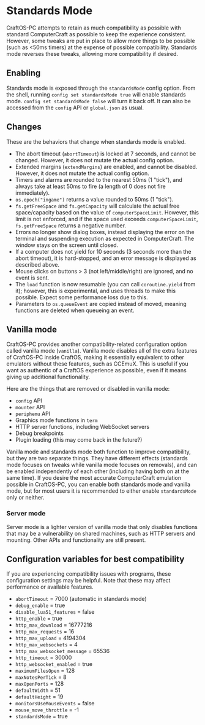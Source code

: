 # Standards Mode
CraftOS-PC attempts to retain as much compatibility as possible with standard ComputerCraft as possible to keep the experience consistent. However, some tweaks are put in place to allow more things to be possible (such as <50ms timers) at the expense of possible compatibility. Standards mode reverses these tweaks, allowing more compatibility if desired.

## Enabling
Standards mode is exposed through the `standardsMode` config option. From the shell, running `config set standardsMode true` will enable standards mode. `config set standardsMode false` will turn it back off. It can also be accessed from the `config` API or `global.json` as usual.

## Changes
These are the behaviors that change when standards mode is enabled.

* The abort timeout (`abortTimeout`) is locked at 7 seconds, and cannot be changed. However, it does not mutate the actual config option.
* Extended margins (`extendMargins`) are enabled, and cannot be disabled. However, it does not mutate the actual config option.
* Timers and alarms are rounded to the nearest 50ms (1 "tick"), and always take at least 50ms to fire (a length of 0 does not fire immediately).
* `os.epoch("ingame")` returns a value rounded to 50ms (1 "tick").
* `fs.getFreeSpace` and `fs.getCapacity` will calculate the actual free space/capacity based on the value of `computerSpaceLimit`. However, this limit is not enforced, and if the space used exceeds `computerSpaceLimit`, `fs.getFreeSpace` returns a negative number.
* Errors no longer show dialog boxes, instead displaying the error on the terminal and suspending execution as expected in ComputerCraft. The window stays on the screen until closed.
* If a computer does not yield for 10 seconds (3 seconds more than the abort timeout), it is hard-stopped, and an error message is displayed as described above.
* Mouse clicks on buttons > 3 (not left/middle/right) are ignored, and no event is sent.
* The `load` function is now resumable (you can call `coroutine.yield` from it); however, this is experimental, and uses threads to make this possible. Expect some performance loss due to this.
* Parameters to `os.queueEvent` are copied instead of moved, meaning functions are deleted when queueing an event.

## Vanilla mode
CraftOS-PC provides another compatibility-related configuration option called vanilla mode (`vanilla`). Vanilla mode disables all of the extra features of CraftOS-PC inside CraftOS, making it essentially equivalent to other emulators without these features, such as CCEmuX. This is useful if you want as authentic of a CraftOS experience as possible, even if it means giving up additional functionality.

Here are the things that are removed or disabled in vanilla mode:

* `config` API
* `mounter` API
* `periphemu` API
* Graphics mode functions in `term`
* HTTP server functions, including WebSocket servers
* Debug breakpoints
* Plugin loading (this may come back in the future?)

Vanilla mode and standards mode both function to improve compatibility, but they are two separate things. They have different effects (standards mode focuses on tweaks while vanilla mode focuses on removals), and can be enabled independently of each other (including having both on at the same time). If you desire the most accurate ComputerCraft emulation possible in CraftOS-PC, you can enable both standards mode and vanilla mode, but for most users it is recommended to either enable `standardsMode` only or neither.

### Server mode
Server mode is a lighter version of vanilla mode that only disables functions that may be a vulnerability on shared machines, such as HTTP servers and mounting. Other APIs and functionality are still present.

## Configuration variables for best compatibility
If you are experiencing compatibility issues with programs, these configuration settings may be helpful. Note that these may affect performance or available features.

* `abortTimeout` = 7000 (automatic in standards mode)
* `debug_enable` = true
* `disable_lua51_features` = false
* `http_enable` = true
* `http_max_download` = 16777216
* `http_max_requests` = 16
* `http_max_upload` = 4194304
* `http_max_websockets` = 4
* `http_max_websocket_message` = 65536
* `http_timeout` = 30000
* `http_websocket_enabled` = true
* `maximumFilesOpen` = 128
* `maxNotesPerTick` = 8
* `maxOpenPorts` = 128
* `defaultWidth` = 51
* `defaultHeight` = 19
* `monitorsUseMouseEvents` = false
* `mouse_move_throttle` = -1
* `standardsMode` = true
